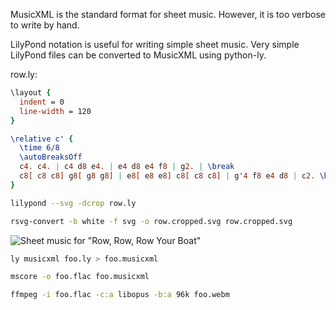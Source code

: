 MusicXML is the standard format for sheet music. However, it is too verbose to write by hand.

LilyPond notation is useful for writing simple sheet music. Very simple LilyPond files can be converted to MusicXML using python-ly.

row.ly:

```lilypond
\layout {
  indent = 0
  line-width = 120
}

\relative c' {
  \time 6/8
  \autoBreaksOff
  c4. c4. | c4 d8 e4. | e4 d8 e4 f8 | g2. | \break
  c8[ c8 c8] g8[ g8 g8] | e8[ e8 e8] c8[ c8 c8] | g'4 f8 e4 d8 | c2. \bar "|."
}
```

```sh
lilypond --svg -dcrop row.ly
```

```sh
rsvg-convert -b white -f svg -o row.cropped.svg row.cropped.svg
```

![Sheet music for "Row, Row, Row Your Boat"](https://github.com/user-attachments/assets/efd112de-9199-47e8-a3d0-0f3513a06f9c)

```sh
ly musicxml foo.ly > foo.musicxml
```

```sh
mscore -o foo.flac foo.musicxml
```

```sh
ffmpeg -i foo.flac -c:a libopus -b:a 96k foo.webm
```
